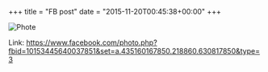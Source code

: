 +++
title = "FB post"
date = "2015-11-20T00:45:38+00:00"
+++



![Phote](https://scontent.xx.fbcdn.net/v/t1.0-0/s130x130/12279110_10153445640037851_7363597375910147401_n.jpg?oh=c749c22e673c8304b01fc57b29a7ddc4&oe=5958725B)


Link: https://www.facebook.com/photo.php?fbid=10153445640037851&set=a.435160167850.218860.630817850&type=3

